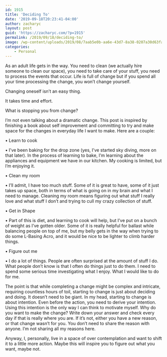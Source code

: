 ```yaml
---
id: 1915
title: 'Deciding To'
date: '2019-09-18T20:23:41-04:00'
author: zacharyc
layout: post
guid: 'https://zacharyc.com/?p=1915'
permalink: /2019/09/18/deciding-to/
image: /wp-content/uploads/2019/08/7aab5e0b-aa6e-43d7-8a38-0207a30d63fa-4660-000002514f8b91be-740x430.jpg
categories:
    - Personal
---
```


As an adult life gets in the way. You need to clean (we actually hire someone to clean our space), you need to take care of your stuff, you need to process the events that occur. Life is full of change but if you spend all your time processing the change, you won’t change yourself.

Changing oneself isn’t an easy thing.

It takes time and effort.

What is stopping you from change?

I’m not even talking about a dramatic change. This post is inspired by finishing a book about self improvement and committing to try and make space for the changes in everyday life I want to make. Here are a couple:

• Learn to cook

• I’ve been baking for the drop zone (yes, I’ve started sky diving, more on that later). In the process of learning to bake, I’m learning about the appliances and equipment we have in our kitchen. My cooking is limited, but I’m enjoying it.

• Clean my room

• I’ll admit, I have too much stuff. Some of it is great to have, some of it just takes up space, both in terms of what is going on in my brain and what I need to manage. Cleaning my room means figuring out what stuff I really love and what stuff I don’t and trying to cull my crazy collection of stuff.

• Get in Shape

• Part of this is diet, and learning to cook will help, but I’ve put on a bunch of weight as I’ve gotten older. Some of it is really helpful for ballast while balancing people on top of me, but my belly gets in the way when trying to do some L-Basing Acro, and it would be nice to be lighter to climb harder things.

• Figure out me

• I do a lot of things. People are often surprised at the amount of stuff I do. What people don’t know is that I often do things just to do them. I need to spend some serious time investigating what I enjoy. What I would like to do for me.

The point is that while completing a change might be complex and intricate, requiring countless hours of toil, starting to change is just about deciding and doing. It doesn’t need to be giant. In my head, starting to change is about intention. Even before the action, you need to derive your intention. Using this intention is the only way I can think to motivate myself. Why do you want to make the change? Write down your answer and check every day if that is really where you are. If it’s not, either you have a new reason, or that change wasn’t for you. You don’t need to share the reason with anyone. I’m not sharing all my reasons here.

Anyway, I, personally, live in a space of over contemplation and want to shift it to a little more action. Maybe this will inspire you to figure out what you want, maybe not.